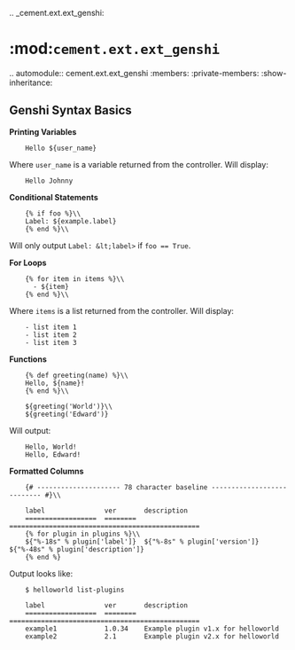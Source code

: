 .. _cement.ext.ext_genshi:

:mod:`cement.ext.ext_genshi`
==============================================================================

.. automodule:: cement.ext.ext_genshi
    :members:
    :private-members:
    :show-inheritance:

Genshi Syntax Basics
------------------------------------------------------------------------------

**Printing Variables**

```
    Hello ${user_name}
```

Where `user_name` is a variable returned from the controller. Will
display:

```
    Hello Johnny
```

**Conditional Statements**

```
    {% if foo %}\\
    Label: ${example.label}
    {% end %}\\
```

Will only output `Label: &lt;label>` if `foo == True`.

**For Loops**

```
    {% for item in items %}\\
      - ${item}
    {% end %}\\
```

Where `items` is a list returned from the controller. Will display:

```
    - list item 1
    - list item 2
    - list item 3
```

**Functions**

```
    {% def greeting(name) %}\\
    Hello, ${name}!
    {% end %}\\

    ${greeting('World')}\\
    ${greeting('Edward')}
```

Will output:

```
    Hello, World!
    Hello, Edward!
```

**Formatted Columns**

```
    {# --------------------- 78 character baseline --------------------------- #}\\

    label               ver       description
    ==================  ========  ================================================
    {% for plugin in plugins %}\\
    ${"%-18s" % plugin['label']}  ${"%-8s" % plugin['version']}  ${"%-48s" % plugin['description']}
    {% end %}
```

Output looks like:

```
    $ helloworld list-plugins

    label               ver       description
    ==================  ========  ================================================
    example1            1.0.34    Example plugin v1.x for helloworld
    example2            2.1       Example plugin v2.x for helloworld
```
